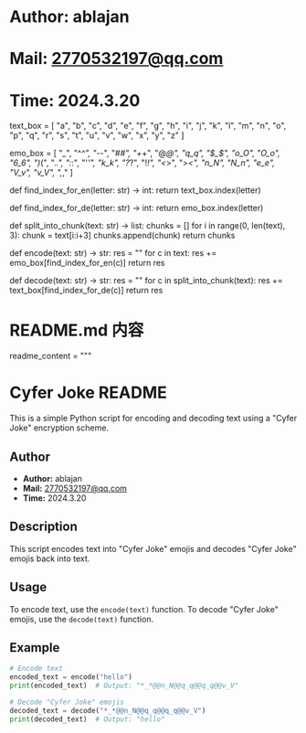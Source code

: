 # Author: ablajan
# Mail: 2770532197@qq.com
# Time: 2024.3.20

text_box = [
    "a", "b", "c", "d", "e", "f", "g", "h", "i", "j", "k", "l", "m", "n", "o", "p", "q", "r", "s", "t", "u", "v", "w", "x", "y", "z"
]

emo_box = [
    "*_*", "^_^", "-_-", "#_#", "+_+", "@_@", "q_q", "$_$", "o_O", "O_o", "6_6", ")_(", "._.", ":_:", "'_'", "k_k", "?_?", "!_!", "<_>", ">_<", "n_N", "N_n", "e_e", "V_v", "v_V", ",_,"
]

def find_index_for_en(letter: str) -> int:
    return text_box.index(letter)

def find_index_for_de(letter: str) -> int:
    return emo_box.index(letter)

def split_into_chunk(text: str) -> list:
    chunks = []
    for i in range(0, len(text), 3):
        chunk = text[i:i+3]
        chunks.append(chunk)
    return chunks

def encode(text: str) -> str:
    res = ""
    for c in text:
        res += emo_box[find_index_for_en(c)]
    return res

def decode(text: str) -> str:
    res = ""
    for c in split_into_chunk(text):
        res += text_box[find_index_for_de(c)]
    return res

# README.md 内容
readme_content = """
# Cyfer Joke README

This is a simple Python script for encoding and decoding text using a "Cyfer Joke" encryption scheme.

## Author
- **Author:** ablajan
- **Mail:** 2770532197@qq.com
- **Time:** 2024.3.20

## Description
This script encodes text into "Cyfer Joke" emojis and decodes "Cyfer Joke" emojis back into text.

## Usage
To encode text, use the `encode(text)` function.
To decode "Cyfer Joke" emojis, use the `decode(text)` function.

## Example
```python
# Encode text
encoded_text = encode("hello")
print(encoded_text)  # Output: "*_*@@n_N@@q_q@@q_q@@v_V"

# Decode "Cyfer Joke" emojis
decoded_text = decode("*_*@@n_N@@q_q@@q_q@@v_V")
print(decoded_text)  # Output: "hello"
